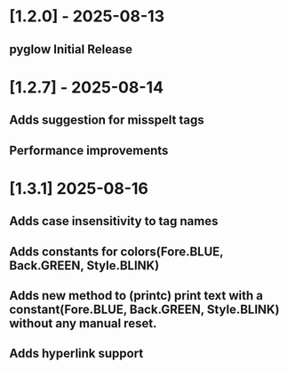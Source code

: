 # [1.2.0] - 2025-08-13

## pyglow Initial Release

# [1.2.7] - 2025-08-14

## Adds suggestion for misspelt tags

## Performance improvements

# [1.3.1] 2025-08-16

## Adds case insensitivity to tag names

## Adds constants for colors(Fore.BLUE, Back.GREEN, Style.BLINK)

## Adds new method to (printc) print text with a constant(Fore.BLUE, Back.GREEN, Style.BLINK) without any manual reset.

## Adds hyperlink support